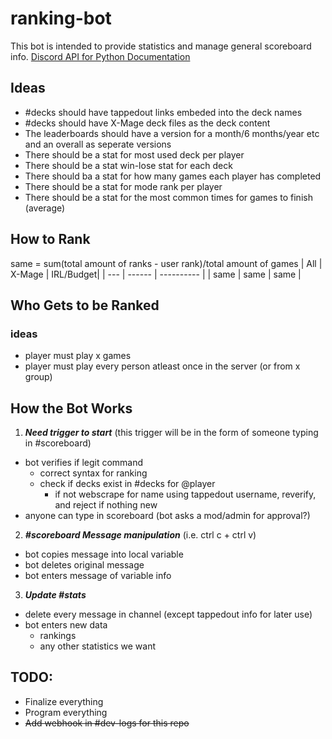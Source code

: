 # ranking-bot
This bot is intended to provide statistics and manage general scoreboard info.
[Discord API for Python Documentation](https://discordpy.readthedocs.io/en/latest/)
## Ideas
- #decks should have tappedout links embeded into the deck names
- #decks should have X-Mage deck files as the deck content
- The leaderboards should have a version for a month/6 months/year etc and an overall as seperate versions
- There should be a stat for most used deck per player
- There should be a stat win-lose stat for each deck
- There should ba a stat for how many games each player has completed
- There should be a stat for mode rank per player
- There should be a stat for the most common times for games to finish (average)
## How to Rank 
same = sum(total amount of ranks - user rank)/total amount of games
| All | X-Mage | IRL/Budget|
| --- | ------ | ---------- |
| same | same | same |
## Who Gets to be Ranked
### ideas
- player must play x games
- player must play every person atleast once in the server (or from x group)
## How the Bot Works
1) _**Need trigger to start**_ (this trigger will be in the form of someone typing in #scoreboard)
  * bot verifies if legit command 
    * correct syntax for ranking
    * check if decks exist in #decks for @player
      * if not webscrape for name using tappedout username, reverify, and reject if nothing new
  * anyone can type in scoreboard (bot asks a mod/admin for approval?)
2) _**#scoreboard Message manipulation**_ (i.e. ctrl c + ctrl v) 
  * bot copies message into local variable
  * bot deletes original message
  * bot enters message of variable info
3) _**Update #stats**_
  * delete every message in channel (except tappedout info for later use)
  * bot enters new data
    * rankings
    * any other statistics we want

## TODO:
- Finalize everything
- Program everything
- ~~Add webhook in #dev-logs for this repo~~
